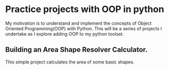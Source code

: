 # Practice projects with OOP in python

My motivation is to understand and implement the concepts of Object Oriented Programming(OOP) with Python. 
This will be a series of projects I undertake as I explore adding OOP to my python toolset.

## Building an Area Shape Resolver Calculator.

This simple project calculates the area of some basic shapes.
